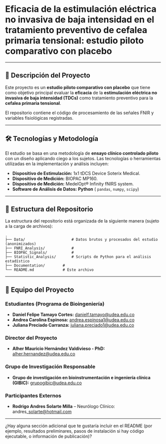 

# Eficacia de la estimulación eléctrica no invasiva de baja intensidad en el tratamiento preventivo de cefalea primaria tensional: estudio piloto comparativo con placebo

-----

## 📄 Descripción del Proyecto

Este proyecto es un **estudio piloto comparativo con placebo** que tiene como objetivo principal evaluar la **eficacia** de la **estimulación eléctrica no invasiva de baja intensidad (TDCs)** como tratamiento preventivo para la **cefalea primaria tensional**.

El repositorio contiene el código de procesamiento de las señales FNIR y variables fisiológicas registradas.

-----

## 🛠️ Tecnologías y Metodología

El estudio se basa en una metodología de **ensayo clínico controlado piloto** con un diseño aplicando ciego a los sujetos. Las tecnologías o herramientas utilizadas en la implementación y análisis incluyen:

  * **Dispositivo de Estimulación:** 1x1 tDCS Device Soterix Medical.
  * **Dispositivo de Medición:** BIOPAC MP160.
  * **Dispositivo de Medición:** MedelOpt® Infinity fNIRS system.
  * **Software de Análisis de Datos:** **Python** ( `pandas`, `numpy`, `scipy`)
  
-----

## 📂 Estructura del Repositorio

La estructura del repositorio está organizada de la siguiente manera (sujeto a la carga de archivos):

```
.
├── Data/                     # Datos brutos y procesados del estudio (anonimizados)
├── FNRI_Analysis/            # 
├── BIOPAC_Signals/           # 
├── Statistic_Analysis/       # Scripts de Python para el análisis estadístico
├── Documentation/        # 
└── README.md             # Este archivo
```

-----

## 👥 Equipo del Proyecto

### **Estudiantes (Programa de Bioingeniería)**

  * **Daniel Felipe Tamayo Cortes:** danielf.tamayo@udea.edu.co
  * **Andrea Carolina Espinosa:** andrea.espinosa1@udea.edu.co
  * **Juliana Preciado Carranza:** juliana.preciado1@udea.edu.co

### **Director del Proyecto**

  * **Alher Mauricio Hernández Valdivieso - PhD:** alher.hernandez@udea.edu.co

### **Grupo de Investigación Responsable**

  * **Grupo de investigación en bioinstrumentación e ingeniería clínica (GIBIC):** grupogibic@udea.edu.co

### **Participantes Externos**

  * **Rodrigo Andres Solarte Milla** – Neurólogo Clínico: andres\_solarte@hotmail.com

-----

¿Hay alguna sección adicional que te gustaría incluir en el README (por ejemplo, resultados preliminares, pasos de instalación si hay código ejecutable, o información de publicación)?
